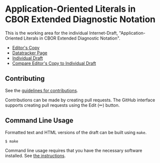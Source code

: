 # Application-Oriented Literals in CBOR Extended Diagnostic Notation

This is the working area for the individual Internet-Draft, "Application-Oriented Literals in CBOR Extended Diagnostic Notation".

* [Editor's Copy](https://cabo.github.io/edn-literal/#go.draft-bormann-cbor-edn-literals.html)
* [Datatracker Page](https://datatracker.ietf.org/doc/draft-bormann-cbor-edn-literals)
* [Individual Draft](https://datatracker.ietf.org/doc/html/draft-bormann-cbor-edn-literals)
* [Compare Editor's Copy to Individual Draft](https://cabo.github.io/edn-literal/#go.draft-bormann-cbor-edn-literals.diff)


## Contributing

See the
[guidelines for contributions](https://github.com/cabo/edn-literal/blob/main/CONTRIBUTING.md).

Contributions can be made by creating pull requests.
The GitHub interface supports creating pull requests using the Edit (✏) button.


## Command Line Usage

Formatted text and HTML versions of the draft can be built using `make`.

```sh
$ make
```

Command line usage requires that you have the necessary software installed.  See
[the instructions](https://github.com/martinthomson/i-d-template/blob/main/doc/SETUP.md).

